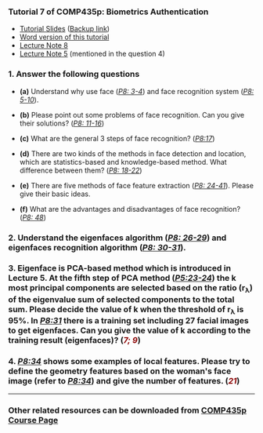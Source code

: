 ### Tutorial 7 of COMP435p: Biometrics Authentication ###

+ [Tutorial Slides](http://www4.comp.polyu.edu.hk/~csxfqu/comp435p_tut_7.pdf) ([Backup link](http://www.quxiaofeng.me/COMP435p/comp435p_tut_7.pdf))
+ [Word version of this tutorial](http://www2.comp.polyu.edu.hk/~csdzhang/comp435p/Tutorial%207.doc)
+ [Lecture Note 8](http://www2.comp.polyu.edu.hk/~csdzhang/comp435p/Lecture%208.pdf)
+ [Lecture Note 5](http://www2.comp.polyu.edu.hk/~csdzhang/comp435p/Lecture%205.pdf) (mentioned in the question 4)

### 1. Answer the following questions ###

  + **(a)** Understand why use face (*[P8: 3-4](http://www2.comp.polyu.edu.hk/~csdzhang/comp435p/Lecture%208.pdf)*) and face recognition system (*[P8: 5-10](http://www2.comp.polyu.edu.hk/~csdzhang/comp435p/Lecture%208.pdf)*).

  + **(b)** Please point out some problems of face recognition. Can you give their solutions?  (*[P8: 11-16](http://www2.comp.polyu.edu.hk/~csdzhang/comp435p/Lecture%208.pdf)*)

  + **(c)** What are the general 3 steps of face recognition?  (*[P8:17](http://www2.comp.polyu.edu.hk/~csdzhang/comp435p/Lecture%208.pdf)*)

  + **(d)** There are two kinds of the methods in face detection and location, which  are statistics-based and knowledge-based method. What difference between them? (*[P8: 18-22](http://www2.comp.polyu.edu.hk/~csdzhang/comp435p/Lecture%208.pdf)*)

  + **(e)** There are five methods of face feature extraction (*[P8: 24-41](http://www2.comp.polyu.edu.hk/~csdzhang/comp435p/Lecture%208.pdf)*). Please give their basic ideas.

  + **(f)** What are the advantages and disadvantages of face recognition? (*[P8: 48](http://www2.comp.polyu.edu.hk/~csdzhang/comp435p/Lecture%208.pdf)*)



### 2. 	Understand the eigenfaces algorithm (*[P8: 26-29](http://www2.comp.polyu.edu.hk/~csdzhang/comp435p/Lecture%208.pdf)*) and eigenfaces recognition algorithm (*[P8: 30-31](http://www2.comp.polyu.edu.hk/~csdzhang/comp435p/Lecture%208.pdf)*). ###


### 3. 	Eigenface is PCA-based method which is introduced in Lecture 5. At the fifth step of PCA method (*[P5:23-24](http://www2.comp.polyu.edu.hk/~csdzhang/comp435p/Lecture%205.pdf)*) the k most principal components are selected based on the ratio (r<sub>λ</sub>) of the eigenvalue sum of selected components to the total sum. Please decide the value of k when the threshold of r<sub>λ</sub> is 95%.  In *[P8:31](http://www2.comp.polyu.edu.hk/~csdzhang/comp435p/Lecture%208.pdf)* there is a training set including 27 facial images to get eigenfaces. Can you give the value of k according to the training result (eigenfaces)?  (<font color=darkred>*7; 9*</font>) ###


### 4. 	*[P8:34](http://www2.comp.polyu.edu.hk/~csdzhang/comp435p/Lecture%208.pdf)* shows some examples of local features. Please try to define the geometry features based on the woman's face image (refer to *[P8:34](http://www2.comp.polyu.edu.hk/~csdzhang/comp435p/Lecture%208.pdf)*) and give the number of features.  (<font color=darkred>*21*</font>) ###

---

### Other related resources can be downloaded from [COMP435p Course Page](http://www2.comp.polyu.edu.hk/~csdzhang/comp435p/index.html) ###




